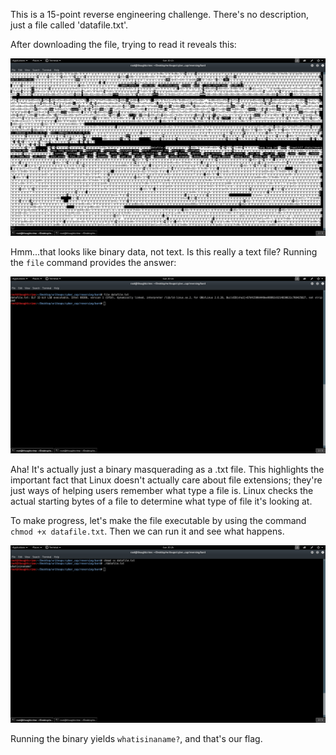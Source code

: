 This is a 15-point reverse engineering challenge. There's no description, just a file called 'datafile.txt'. 

After downloading the file, trying to read it reveals this:

![alt text](https://github.com/JosiahPierce/writeups/blob/master/images/cyber_cup_bard_1.png "Reading the file")

Hmm...that looks like binary data, not text. Is this really a text file? Running the <code>file</code> command provides the answer:

![alt text](https://github.com/JosiahPierce/writeups/blob/master/images/cyber_cup_bard_2.png "File type")

Aha! It's actually just a binary masquerading as a .txt file. This highlights the important fact that Linux doesn't actually care about file extensions; they're just ways of helping users remember what type a file is. Linux checks the actual starting bytes of a file to determine what type of file it's looking at. 

To make progress, let's make the file executable by using the command <code>chmod +x datafile.txt</code>. Then we can run it and see what happens.

![alt text](https://github.com/JosiahPierce/writeups/blob/master/images/cyber_cup_bard_3.png "File execution")

Running the binary yields <code>whatisinaname?</code>, and that's our flag.
